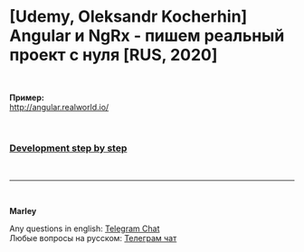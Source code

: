 # [Udemy, Oleksandr Kocherhin] Angular и NgRx - пишем реальный проект с нуля [RUS, 2020]

<br/>

**Пример:**  
http://angular.realworld.io/

<br/>

### [Development step by step](./Development.md)

<br/>

---

<br/>

**Marley**

Any questions in english: <a href="https://jsdev.org/chat/">Telegram Chat</a>  
Любые вопросы на русском: <a href="https://jsdev.ru/chat/">Телеграм чат</a>
